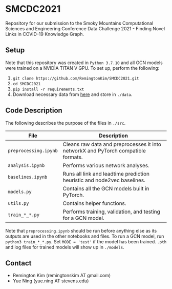 # SMCDC2021

Repository for our submission to the Smoky Mountains Computational Sciences and Engineering Conference Data Challenge 2021 - Finding Novel Links in COVID-19 Knowledge
Graph.

## Setup
Note that this repository was created in `Python 3.7.10` and all GCN models were trained on a NVIDIA TITAN V GPU. To set up, perform the following:

1. `git clone https://github.com/RemingtonKim/SMCDC2021.git`
2. `cd SMCDC2021`
3. `pip install -r requirements.txt`
4. Download necessary data from [here](https://github.com/ORNL/smcdc-2021-covid-kg) and store in `./data`.

## Code Description
The following describes the purpose of the files in `./src`. 

File|Description
---|---
`preprocessing.ipynb`| Cleans raw data and preprocesses it into networkX and PyTorch compatible formats.
`analysis.ipynb` | Performs various network analyses.
`baselines.ipynb` | Runs all link and leadtime prediction heuristic and node2vec baselines.
`models.py` | Contains all the GCN models built in PyTorch.
`utils.py` | Contains helper functions.
`train_*_*.py` | Performs training, validation, and testing for a GCN model. 

Note that `preprocessing.ipynb` should be run before anything else as its outputs are used in the other notebooks and files. To run a GCN model, run `python3 train_*_*.py`. Set `MODE = 'test'` if the model has been trained. `.pth` and log files for trained models will show up in `./models`. 

## Contact
* Remington Kim (remingtonskim AT gmail&#46;com)
* Yue Ning (yue.ning AT stevens&#46;edu)